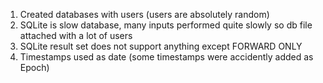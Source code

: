 1. Created databases with users (users are absolutely random)
2. SQLite is slow database, many inputs performed quite slowly so db file attached with a lot of users
3. SQLite result set does not support anything except FORWARD ONLY
4. Timestamps used as date (some timestamps were accidently added as Epoch)